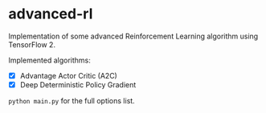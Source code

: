 # advanced-rl
Implementation of some advanced Reinforcement Learning algorithm using TensorFlow 2.

Implemented algorithms:
- [x] Advantage Actor Critic (A2C)
- [x] Deep Deterministic Policy Gradient

`python main.py` for the full options list.
